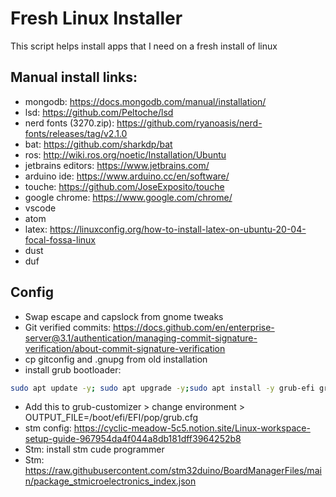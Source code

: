 # Fresh Linux Installer 
This script helps install apps that I need on a fresh install of linux

## Manual install links:
- mongodb: https://docs.mongodb.com/manual/installation/
- lsd: https://github.com/Peltoche/lsd 
- nerd fonts (3270.zip): https://github.com/ryanoasis/nerd-fonts/releases/tag/v2.1.0
- bat: https://github.com/sharkdp/bat 
- ros: http://wiki.ros.org/noetic/Installation/Ubuntu
- jetbrains editors: https://www.jetbrains.com/
- arduino ide: https://www.arduino.cc/en/software/
- touche: https://github.com/JoseExposito/touche
- google chrome: https://www.google.com/chrome/
- vscode
- atom 
- latex: https://linuxconfig.org/how-to-install-latex-on-ubuntu-20-04-focal-fossa-linux
- dust
- duf


## Config
- Swap escape and capslock from gnome tweaks
- Git verified commits:  https://docs.github.com/en/enterprise-server@3.1/authentication/managing-commit-signature-verification/about-commit-signature-verification
- cp gitconfig and .gnupg from old installation
- install grub bootloader:
```bash
sudo apt update -y; sudo apt upgrade -y;sudo apt install -y grub-efi grub2-common grub-customizer;sudo grub-install; sudo cp /boot/grub/x86_64-efi/grub.efi /boot/efi/EFI/pop/grubx64.efi;
```
- Add this to grub-customizer > change environment > OUTPUT_FILE=/boot/efi/EFI/pop/grub.cfg
- stm config: https://cyclic-meadow-5c5.notion.site/Linux-workspace-setup-guide-967954da4f044a8db181dff3964252b8
- Stm: install stm cude programmer
- Stm: https://raw.githubusercontent.com/stm32duino/BoardManagerFiles/main/package_stmicroelectronics_index.json

